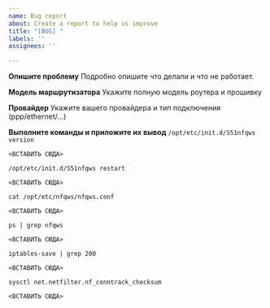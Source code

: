 ```yaml
---
name: Bug report
about: Create a report to help us improve
title: "[BUG] "
labels: ''
assignees: ''

---
```


**Опишите проблему**
Подробно опишите что делали и что не работает.

**Модель маршрутизатора**
Укажите полную модель роутера и прошивку

**Провайдер**
Укажите вашего провайдера и тип подключения (ppp/ethernet/...)

**Выполните команды и приложите их вывод**
`/opt/etc/init.d/S51nfqws version`
```
<ВСТАВИТЬ СЮДА>
```

`/opt/etc/init.d/S51nfqws restart`
```
<ВСТАВИТЬ СЮДА>
```

`cat /opt/etc/nfqws/nfqws.conf`
```
<ВСТАВИТЬ СЮДА>
```

`ps | grep nfqws`
```
<ВСТАВИТЬ СЮДА>
```

`iptables-save | grep 200`
```
<ВСТАВИТЬ СЮДА>
```

`sysctl net.netfilter.nf_conntrack_checksum`
```
<ВСТАВИТЬ СЮДА>
```
